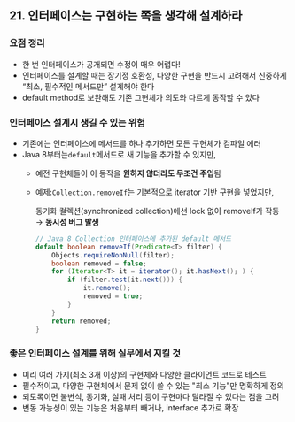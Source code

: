 ## 21. 인터페이스는 구현하는 쪽을 생각해 설계하라
### 요점 정리

- 한 번 인터페이스가 공개되면 수정이 매우 어렵다!
- 인터페이스를 설계할 때는 장기정 호환성, 다양한 구현을 반드시 고려해서 신중하게 “최소, 필수적인 메서드만” 설계해야 한다
- default method로 보완해도 기존 그현체가 의도와 다르게 동작할 수 있다

### 인터페이스 설계시 생길 수 있는 위험

- 기존에는 인터페이스에 메서드를 하나 추가하면 모든 구현체가 컴파일 에러
- Java 8부터는`default`메서드로 새 기능을 추가할 수 있지만,
    - 예전 구현체들이 이 동작을 **원하지 않더라도 무조건 주입**됨
    - 예제:`Collection.removeIf`는 기본적으로 iterator 기반 구현을 넣었지만,

      동기화 컬렉션(synchronized collection)에선 lock 없이 removeIf가 작동 → **동시성 버그 발생**

        ```java
        // Java 8 Collection 인터페이스에 추가된 default 메서드
        default boolean removeIf(Predicate<T> filter) {
            Objects.requireNonNull(filter);
            boolean removed = false;
            for (Iterator<T> it = iterator(); it.hasNext(); ) {
                if (filter.test(it.next())) {
                    it.remove();
                    removed = true;
                }
            }
            return removed;
        }
        ```


### 좋은 인터페이스 설계를 위해 실무에서 지킬 것

- 미리 여러 가지(최소 3개 이상)의 구현체와 다양한 클라이언트 코드로 테스트
- 필수적이고, 다양한 구현체에서 문제 없이 쓸 수 있는 "최소 기능"만 명확하게 정의
- 되도록이면 불변식, 동기화, 실패 처리 등이 구현마다 달라질 수 있다는 점을 고려
- 변동 가능성이 있는 기능은 처음부터 빼거나, interface 추가로 확장